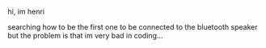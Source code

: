 hi, im henri

searching how to be the first one to be connected to the bluetooth speaker
but the problem is that im very bad in coding...

